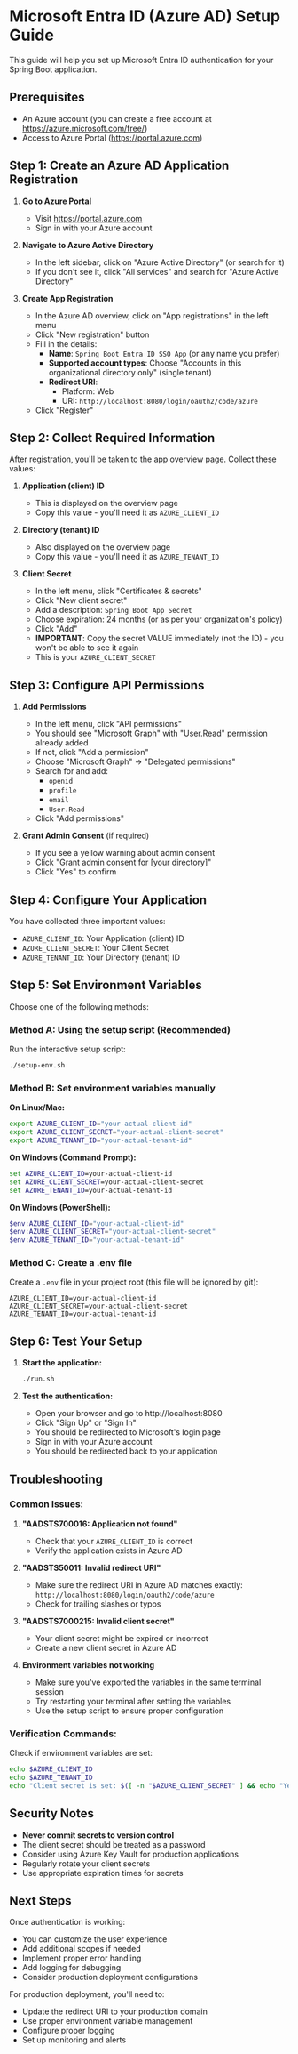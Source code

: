# Microsoft Entra ID (Azure AD) Setup Guide

This guide will help you set up Microsoft Entra ID authentication for your Spring Boot application.

## Prerequisites
- An Azure account (you can create a free account at https://azure.microsoft.com/free/)
- Access to Azure Portal (https://portal.azure.com)

## Step 1: Create an Azure AD Application Registration

1. **Go to Azure Portal**
   - Visit https://portal.azure.com
   - Sign in with your Azure account

2. **Navigate to Azure Active Directory**
   - In the left sidebar, click on "Azure Active Directory" (or search for it)
   - If you don't see it, click "All services" and search for "Azure Active Directory"

3. **Create App Registration**
   - In the Azure AD overview, click on "App registrations" in the left menu
   - Click "New registration" button
   - Fill in the details:
     - **Name**: `Spring Boot Entra ID SSO App` (or any name you prefer)
     - **Supported account types**: Choose "Accounts in this organizational directory only" (single tenant)
     - **Redirect URI**: 
       - Platform: Web
       - URI: `http://localhost:8080/login/oauth2/code/azure`
   - Click "Register"

## Step 2: Collect Required Information

After registration, you'll be taken to the app overview page. Collect these values:

1. **Application (client) ID**
   - This is displayed on the overview page
   - Copy this value - you'll need it as `AZURE_CLIENT_ID`

2. **Directory (tenant) ID**
   - Also displayed on the overview page
   - Copy this value - you'll need it as `AZURE_TENANT_ID`

3. **Client Secret**
   - In the left menu, click "Certificates & secrets"
   - Click "New client secret"
   - Add a description: `Spring Boot App Secret`
   - Choose expiration: 24 months (or as per your organization's policy)
   - Click "Add"
   - **IMPORTANT**: Copy the secret VALUE immediately (not the ID) - you won't be able to see it again
   - This is your `AZURE_CLIENT_SECRET`

## Step 3: Configure API Permissions

1. **Add Permissions**
   - In the left menu, click "API permissions"
   - You should see "Microsoft Graph" with "User.Read" permission already added
   - If not, click "Add a permission"
   - Choose "Microsoft Graph" → "Delegated permissions"
   - Search for and add:
     - `openid`
     - `profile`
     - `email`
     - `User.Read`
   - Click "Add permissions"

2. **Grant Admin Consent** (if required)
   - If you see a yellow warning about admin consent
   - Click "Grant admin consent for [your directory]"
   - Click "Yes" to confirm

## Step 4: Configure Your Application

You have collected three important values:
- `AZURE_CLIENT_ID`: Your Application (client) ID
- `AZURE_CLIENT_SECRET`: Your Client Secret
- `AZURE_TENANT_ID`: Your Directory (tenant) ID

## Step 5: Set Environment Variables

Choose one of the following methods:

### Method A: Using the setup script (Recommended)

Run the interactive setup script:
```bash
./setup-env.sh
```

### Method B: Set environment variables manually

**On Linux/Mac:**
```bash
export AZURE_CLIENT_ID="your-actual-client-id"
export AZURE_CLIENT_SECRET="your-actual-client-secret"
export AZURE_TENANT_ID="your-actual-tenant-id"
```

**On Windows (Command Prompt):**
```cmd
set AZURE_CLIENT_ID=your-actual-client-id
set AZURE_CLIENT_SECRET=your-actual-client-secret
set AZURE_TENANT_ID=your-actual-tenant-id
```

**On Windows (PowerShell):**
```powershell
$env:AZURE_CLIENT_ID="your-actual-client-id"
$env:AZURE_CLIENT_SECRET="your-actual-client-secret"
$env:AZURE_TENANT_ID="your-actual-tenant-id"
```

### Method C: Create a .env file

Create a `.env` file in your project root (this file will be ignored by git):
```
AZURE_CLIENT_ID=your-actual-client-id
AZURE_CLIENT_SECRET=your-actual-client-secret
AZURE_TENANT_ID=your-actual-tenant-id
```

## Step 6: Test Your Setup

1. **Start the application:**
   ```bash
   ./run.sh
   ```

2. **Test the authentication:**
   - Open your browser and go to http://localhost:8080
   - Click "Sign Up" or "Sign In"
   - You should be redirected to Microsoft's login page
   - Sign in with your Azure account
   - You should be redirected back to your application

## Troubleshooting

### Common Issues:

1. **"AADSTS700016: Application not found"**
   - Check that your `AZURE_CLIENT_ID` is correct
   - Verify the application exists in Azure AD

2. **"AADSTS50011: Invalid redirect URI"**
   - Make sure the redirect URI in Azure AD matches exactly: `http://localhost:8080/login/oauth2/code/azure`
   - Check for trailing slashes or typos

3. **"AADSTS7000215: Invalid client secret"**
   - Your client secret might be expired or incorrect
   - Create a new client secret in Azure AD

4. **Environment variables not working**
   - Make sure you've exported the variables in the same terminal session
   - Try restarting your terminal after setting the variables
   - Use the setup script to ensure proper configuration

### Verification Commands:

Check if environment variables are set:
```bash
echo $AZURE_CLIENT_ID
echo $AZURE_TENANT_ID
echo "Client secret is set: $([ -n "$AZURE_CLIENT_SECRET" ] && echo "Yes" || echo "No")"
```

## Security Notes

- **Never commit secrets to version control**
- The client secret should be treated as a password
- Consider using Azure Key Vault for production applications
- Regularly rotate your client secrets
- Use appropriate expiration times for secrets

## Next Steps

Once authentication is working:
- You can customize the user experience
- Add additional scopes if needed
- Implement proper error handling
- Add logging for debugging
- Consider production deployment configurations

For production deployment, you'll need to:
- Update the redirect URI to your production domain
- Use proper environment variable management
- Configure proper logging
- Set up monitoring and alerts 